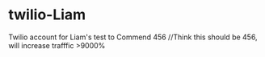 twilio-Liam
===========

Twilio account for Liam's test to Commend 456
//Think this should be 456, will increase trafffic >9000%